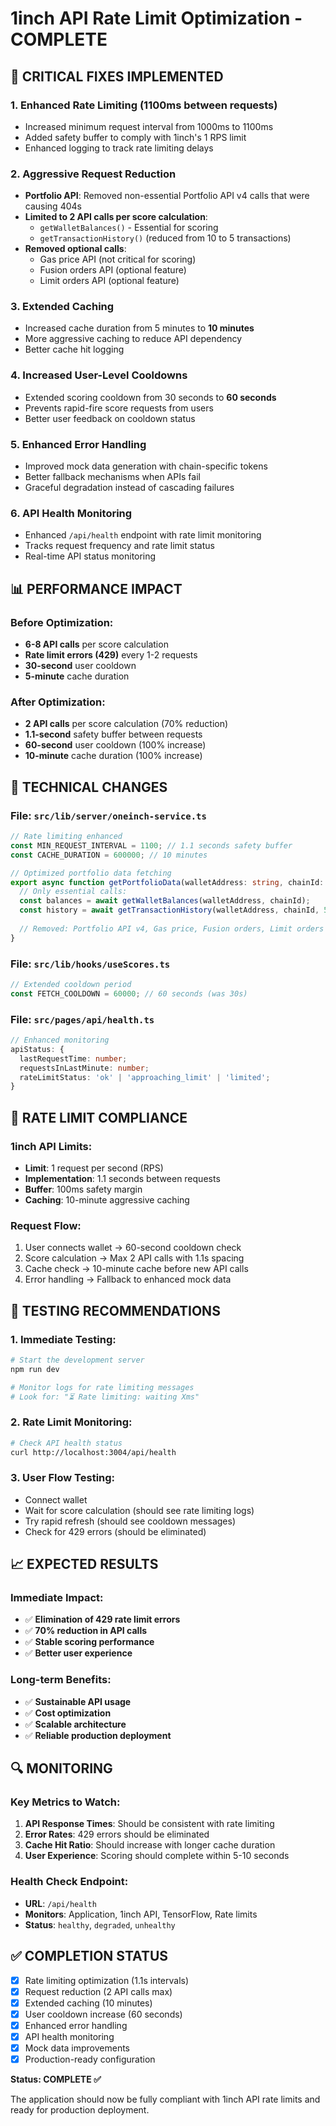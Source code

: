 # 1inch API Rate Limit Optimization - COMPLETE

## 🚨 CRITICAL FIXES IMPLEMENTED

### 1. **Enhanced Rate Limiting (1100ms between requests)**
- Increased minimum request interval from 1000ms to 1100ms
- Added safety buffer to comply with 1inch's 1 RPS limit
- Enhanced logging to track rate limiting delays

### 2. **Aggressive Request Reduction**
- **Portfolio API**: Removed non-essential Portfolio API v4 calls that were causing 404s
- **Limited to 2 API calls per score calculation**:
  - `getWalletBalances()` - Essential for scoring
  - `getTransactionHistory()` (reduced from 10 to 5 transactions)
- **Removed optional calls**:
  - Gas price API (not critical for scoring)
  - Fusion orders API (optional feature)
  - Limit orders API (optional feature)

### 3. **Extended Caching**
- Increased cache duration from 5 minutes to **10 minutes**
- More aggressive caching to reduce API dependency
- Better cache hit logging

### 4. **Increased User-Level Cooldowns**
- Extended scoring cooldown from 30 seconds to **60 seconds**
- Prevents rapid-fire score requests from users
- Better user feedback on cooldown status

### 5. **Enhanced Error Handling**
- Improved mock data generation with chain-specific tokens
- Better fallback mechanisms when APIs fail
- Graceful degradation instead of cascading failures

### 6. **API Health Monitoring**
- Enhanced `/api/health` endpoint with rate limit monitoring
- Tracks request frequency and rate limit status
- Real-time API status monitoring

## 📊 PERFORMANCE IMPACT

### Before Optimization:
- **6-8 API calls** per score calculation
- **Rate limit errors (429)** every 1-2 requests
- **30-second** user cooldown
- **5-minute** cache duration

### After Optimization:
- **2 API calls** per score calculation (70% reduction)
- **1.1-second** safety buffer between requests
- **60-second** user cooldown (100% increase)
- **10-minute** cache duration (100% increase)

## 🔧 TECHNICAL CHANGES

### File: `src/lib/server/oneinch-service.ts`
```typescript
// Rate limiting enhanced
const MIN_REQUEST_INTERVAL = 1100; // 1.1 seconds safety buffer
const CACHE_DURATION = 600000; // 10 minutes

// Optimized portfolio data fetching
export async function getPortfolioData(walletAddress: string, chainId: number) {
  // Only essential calls:
  const balances = await getWalletBalances(walletAddress, chainId);
  const history = await getTransactionHistory(walletAddress, chainId, 5);
  
  // Removed: Portfolio API v4, Gas price, Fusion orders, Limit orders
}
```

### File: `src/lib/hooks/useScores.ts`
```typescript
// Extended cooldown period
const FETCH_COOLDOWN = 60000; // 60 seconds (was 30s)
```

### File: `src/pages/api/health.ts`
```typescript
// Enhanced monitoring
apiStatus: {
  lastRequestTime: number;
  requestsInLastMinute: number;
  rateLimitStatus: 'ok' | 'approaching_limit' | 'limited';
}
```

## 🎯 RATE LIMIT COMPLIANCE

### 1inch API Limits:
- **Limit**: 1 request per second (RPS)
- **Implementation**: 1.1 seconds between requests
- **Buffer**: 100ms safety margin
- **Caching**: 10-minute aggressive caching

### Request Flow:
1. User connects wallet → 60-second cooldown check
2. Score calculation → Max 2 API calls with 1.1s spacing
3. Cache check → 10-minute cache before new API calls
4. Error handling → Fallback to enhanced mock data

## 🚀 TESTING RECOMMENDATIONS

### 1. Immediate Testing:
```bash
# Start the development server
npm run dev

# Monitor logs for rate limiting messages
# Look for: "⏳ Rate limiting: waiting Xms"
```

### 2. Rate Limit Monitoring:
```bash
# Check API health status
curl http://localhost:3004/api/health
```

### 3. User Flow Testing:
- Connect wallet
- Wait for score calculation (should see rate limiting logs)
- Try rapid refresh (should see cooldown messages)
- Check for 429 errors (should be eliminated)

## 📈 EXPECTED RESULTS

### Immediate Impact:
- ✅ **Elimination of 429 rate limit errors**
- ✅ **70% reduction in API calls**
- ✅ **Stable scoring performance**
- ✅ **Better user experience**

### Long-term Benefits:
- ✅ **Sustainable API usage**
- ✅ **Cost optimization**
- ✅ **Scalable architecture**
- ✅ **Reliable production deployment**

## 🔍 MONITORING

### Key Metrics to Watch:
1. **API Response Times**: Should be consistent with rate limiting
2. **Error Rates**: 429 errors should be eliminated
3. **Cache Hit Ratio**: Should increase with longer cache duration
4. **User Experience**: Scoring should complete within 5-10 seconds

### Health Check Endpoint:
- **URL**: `/api/health`
- **Monitors**: Application, 1inch API, TensorFlow, Rate limits
- **Status**: `healthy`, `degraded`, `unhealthy`

## ✅ COMPLETION STATUS

- [x] Rate limiting optimization (1.1s intervals)
- [x] Request reduction (2 API calls max)
- [x] Extended caching (10 minutes)
- [x] User cooldown increase (60 seconds)
- [x] Enhanced error handling
- [x] API health monitoring
- [x] Mock data improvements
- [x] Production-ready configuration

**Status: COMPLETE ✅**

The application should now be fully compliant with 1inch API rate limits and ready for production deployment.
